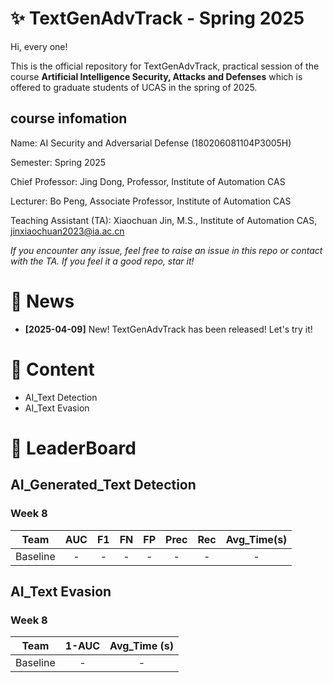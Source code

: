 # ✨ TextGenAdvTrack - Spring 2025
Hi, every one! 

This is the official repository for TextGenAdvTrack, practical session of the course **Artificial Intelligence Security, Attacks and Defenses** which is offered to graduate students of UCAS in the spring of 2025.

## course infomation

Name: AI Security and Adversarial Defense (180206081104P3005H)

Semester: Spring 2025

Chief Professor: Jing Dong, Professor, Institute of Automation CAS

Lecturer: Bo Peng, Associate Professor, Institute of Automation CAS

Teaching Assistant (TA): Xiaochuan Jin, M.S., Institute of Automation CAS, jinxiaochuan2023@ia.ac.cn

*If you encounter any issue, feel free to raise an issue in this repo or contact with the TA.*
*If you feel it a good repo, star it!*

# 📣 News
- **[2025-04-09]** New! TextGenAdvTrack has been released! Let's try it! 


# 📜 Content
- AI_Text Detection
- AI_Text Evasion


# 🥇 LeaderBoard
## AI_Generated_Text Detection

### Week 8
|Team | AUC | F1 | FN | FP | Prec | Rec | Avg_Time(s) |
|:-----:|:----:|:----:|:----:|:----:|:----:|:----:|:----:|
|Baseline| - | - | - | - | - | - | - | - | - |


## AI_Text Evasion
### Week 8
|Team | 1-AUC | Avg_Time (s) | 
|:-----:|:----:|:------:|
|Baseline| - | - | - |



